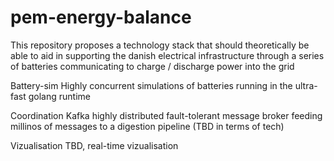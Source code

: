 # pem-energy-balance
This repository proposes a technology stack that should theoretically be able to aid in supporting the danish electrical infrastructure through a series of batteries communicating to charge / discharge power into the grid

Battery-sim
Highly concurrent simulations of batteries running in the ultra-fast golang runtime

Coordination
Kafka highly distributed fault-tolerant message broker feeding millinos of messages to a digestion pipeline (TBD in terms of tech)

Vizualisation
TBD, real-time vizualisation
